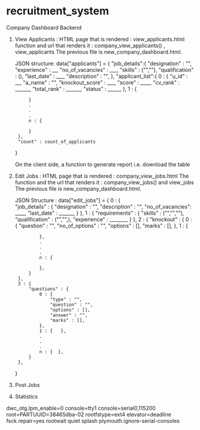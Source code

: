 # recruitment_system

Company Dashboard Backend

1. View Applicants : 
    HTML page that is rendered : view_applicants.html
    function and url that renders it : company_view_applicants() , view_applicants
    The previous file is new_company_dashboard.html.

    JSON structure: 
    data["applicants"] = {
        "job_details":{
            "designation" : "",
            "experience" : __,
            "no_of_vacancies" : ___,
            "skills" : ("",""),
            "qualification" : (),
            "last_date" : ___,
            "description" : "",
        },
        "applicant_list":{
            0 : {
                "u_id" : __,
                "a_name" : "",
                "knockout_score" : ___,
                "score" : ____,
                "cv_rank" : ______,
                "total_rank" : ______,
                "status" : _____,
            },
            1 : {

            }
            .
            .
            .
            n : {

            }
        },
        "count" : count_of_applicants
    }

    On the client side, a function to generate report i.e. download the table

2. Edit Jobs :
    HTML page that is rendered : company_view_jobs.html
    The function and the url that renders it : company_view_jobs() and view_jobs
    The previous file is new_company_dashboard.html.

    JSON Structure :
    data["edit_jobs"] = {
        0 : {   
            "job_details" : {
                "designation" : "",
                "description" : "",
                "no_of_vacancies": ____,
                "last_date" : ______,
            }
        },
        1 : {
            "requirements" : {
                "skills" : ("","",""),
                "qualification" : ("","",),
                "experience" : _______,
            }
        },
        2 : {
            "knockout" : {
                0 : {
                    "question" : "",
                    "no_of_options" : "",
                    "options" : [],
                    "marks" : [],
                },
                1 : {

                },
                .
                .
                .
                n : {

                },
            }
        },
        3 : {
            "questions" : {
                0 : {
                    "type" : "",
                    "question" : "",
                    "options" : [],
                    "answer" : "",
                    "marks" : [],
                },
                1 : {   },
                .
                .
                .
                n : {  },
            }
        },
    }

3. Post Jobs
4. Statistics



dwc_otg.lpm_enable=0 console=tty1 console=serial0,115200 root=PARTUUID=38465dba-02 rootfstype=ext4 elevator=deadline fsck.repair=yes rootwait quiet splash plymouth.ignore-serial-consoles
